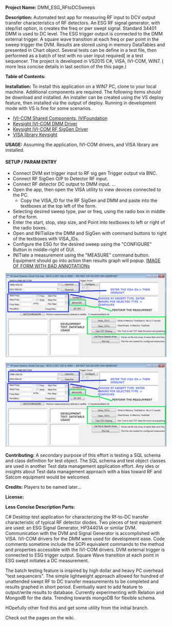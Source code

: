 **Project Name:** DMM_ESG_RFtoDCSweeps

**Description:** Automated test app for measuring RF input to DCV output transfer characteristics of 
RF detectors. An ESG RF signal generator, with step/list option, is creates the freq or pwr swept signal. 
Standard 34401 DMM is used to DC level. The ESG trigger output is connected to the DMM external trigger. A square wave transition at each freq or pwr point in the sweep trigger the DVM. Results are stored using in memory DataTables
and presented in Chart object. Several tests can be define in a test file, then performed as a batch of test 
with no user input required[ ie a test sequencer. The project is developed in VS2015 C#, VISA, IVI-COM, WIN7. ( more less concise details in last section of the this page.)

**Table of Contents:**

**Installation:** To install this application on a WIN7 PC, clone to your local machine. Additional components are
required.  The following items should be download and installed. An installer can be created using the VS deploy feature, then installed via the output of deploy. Running in development mode with VS is fine for some scenarios.
* [IVI-COM Shared Components, IVIFoundation](http://www.ivifoundation.org/)
* [Keysight IVI-COM DMM Driver](http://www.keysight.com/main/software.jspx?cc=US&lc=eng&nid=-11143.0.00&id=1494698&pageMode=PV)
* [Keysight IVI-COM RF SigGen Driver](http://www.keysight.com/main/software.jspx?ckey=1669133&lc=eng&cc=US&nid=-11143.0.00&id=1669133)
* [VISA library Keysight](http://www.keysight.com/main/software.jspx?cc=US&lc=eng&ckey=2175637&nid=-536900526.697048.02&id=2175637&cmpid=zzfindiosuitedownload)

**USAGE:** Assuming the application, IVI-COM drivers, and VISA library are installed.
#### SETUP / PARAM ENTRY 
* Connect DVM ext trigger input to RF sig gen Trigger output via BNC.
* Connect RF SigGen O/P to Detector RF input.
* Connect RF detector DC output to DMM input. ...
* Open the app, then open the VISA utility to view devices connected to the PC. 
  * Copy the VISA_ID for the RF SigGen and DMM and paste into the textboxes at the top left of the form. 
* Selecting  desired sweep type, pwr or freq, using the radio box in middle of the form.  
* Enter the start, stop, step size, and Point into textboxes to left or right of the radio boxes.  
* Open and INITialize the DMM and SigGen with command buttons to right of the textboxes 
with VISA_IDs. 
* Configure the ESG for the desired sweep using the "CONFIGURE" Button in middle-right of GUI.
* INITiate a measurement using the "MEASURE" command button. Equipment should go into action then results graph
will popup. 
[IMAGE OF FORM WITH BAD ANNOTATIONs](https://73.162.230.202:488/34401DMM_ESG_MainForm.png)

![GUI SCREENSHOT](/34401DMM_ESG_MainForm.png)

![GUI SCREENSHOT](34401DMM_ESG_MainForm.png)

**Contributing:** A secondary purpose of this effort is testing a SQL schema and class definition for test object. 
The SQL schema and test object classes are used in another Test data management application effort. Any ides or insights
about Test data management approach with a bias toward RF and Satcom equipment would be welcomed. 

**Credits:** Players to be named later...

**License:**


**Less Concise Description Parts:**

 C# Desktop test application for characterizing the Rf-to-DC transfer characteristic of typical RF detector diodes. Two pieces of test equipment are used: an ESG Signal Generator, HP34401A or similar DVM. Communication with the DVM and Signal Generator is accomplished with VISA. IVI-COM drivers for the DMM were used for development ease. Code comments sometime include the SCPI equivalent commands to the method and properties accessible with the IVI-COM drivers. DVM external trigger is connected to ESG trigger output. Square Wave transition at each point in ESG swept initiates a DC measurement.

The batch testing feature is inspired by high dollar and heavy PC overhead "test sequencers". The simple lightweight approach allowed for hundred of unattended swept RF to DC transfer measurements to be completed and results graphed in short period. Eventually want to add feature to output/write results to database. Currently experimenting with Relation and MongodB for the data.  Trending towards mongoDB for flexible schema. 

HOpefully other find this and get some utility from the initial branch. 

Check out the pages on the wiki.
